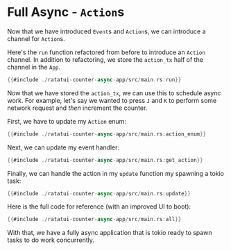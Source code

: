 # Full Async - `Action`s

Now that we have introduced `Event`s and `Action`s, we can introduce a channel for `Action`s.

Here's the `run` function refactored from before to introduce an `Action` channel. In addition to
refactoring, we store the `action_tx` half of the channel in the `App`.

```rust
{{#include ./ratatui-counter-async-app/src/main.rs:run}}
```

Now that we have stored the `action_tx`, we can use this to schedule async work. For example, let's
say we wanted to press `J` and `K` to perform some network request and _then_ increment the counter.

First, we have to update my `Action` enum:

```rust
{{#include ./ratatui-counter-async-app/src/main.rs:action_enum}}
```

Next, we can update my event handler:

```rust
{{#include ./ratatui-counter-async-app/src/main.rs:get_action}}
```

Finally, we can handle the action in my `update` function my spawning a tokio task:

```rust
{{#include ./ratatui-counter-async-app/src/main.rs:update}}
```

Here is the full code for reference (with an improved UI to boot):

```rust
{{#include ./ratatui-counter-async-app/src/main.rs:all}}
```

With that, we have a fully async application that is tokio ready to spawn tasks to do work
concurrently.
